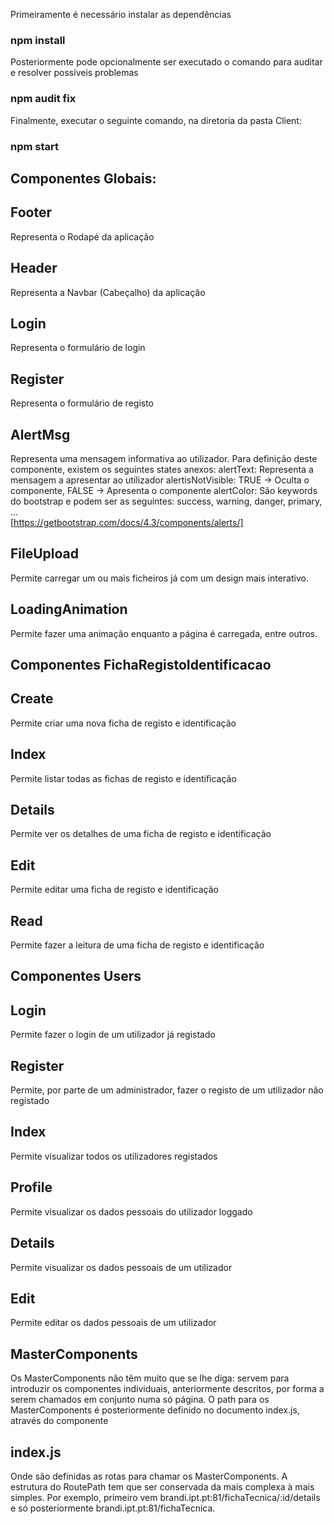 Primeiramente é necessário instalar as dependências
### npm install

Posteriormente pode opcionalmente ser executado o comando para auditar e resolver possíveis problemas
### npm audit fix 

Finalmente, executar o seguinte comando, na diretoria da pasta Client:
### npm start

## Componentes Globais:

  ## Footer 
  Representa o Rodapé da aplicação
  
  ## Header
  Representa a Navbar (Cabeçalho) da aplicação
  
  ## Login
  Representa o formulário de login
  
  ## Register
  Representa o formulário de registo
  
  ## AlertMsg
  Representa uma mensagem informativa ao utilizador. Para definição deste componente, existem os seguintes states anexos:
    alertText: Representa a mensagem a apresentar ao utilizador
    alertisNotVisible:  TRUE -> Oculta o componente, FALSE -> Apresenta o componente
    alertColor: São keywords do bootstrap e podem ser as seguintes: success, warning, danger, primary, ...     
    [https://getbootstrap.com/docs/4.3/components/alerts/]
  
  ## FileUpload
  Permite carregar um ou mais ficheiros já com um design mais interativo.
  
  ## LoadingAnimation
  Permite fazer uma animação enquanto a página é carregada, entre outros.

## Componentes FichaRegistoIdentificacao
  
  ## Create
  Permite criar uma nova ficha de registo e identificação
  
  ## Index
  Permite listar todas as fichas de registo e identificação
  
  ## Details
  Permite ver os detalhes de uma ficha de registo e identificação
  
  ## Edit
  Permite editar uma ficha de registo e identificação
  
  ## Read
  Permite fazer a leitura de uma ficha de registo e identificação
  
## Componentes Users
  
  ## Login
  Permite fazer o login de um utilizador já registado
  
  ## Register
  Permite, por parte de um administrador, fazer o registo de um utilizador não registado
  
  ## Index
  Permite visualizar todos os utilizadores registados
  
  ## Profile
  Permite visualizar os dados pessoais do utilizador loggado
  
  ## Details
  Permite visualizar os dados pessoais de um utilizador
  
  ## Edit
  Permite editar os dados pessoais de um utilizador
  
## MasterComponents
  Os MasterComponents não têm muito que se lhe diga: servem para introduzir os componentes individuais, anteriormente descritos, por forma a serem chamados em conjunto numa só página. O path para os MasterComponents é posteriormente definido no documento index.js, através do componente <BrowserRouter>
  
## index.js
  Onde são definidas as rotas para chamar os MasterComponents. A estrutura do RoutePath tem que ser conservada da mais complexa à mais simples. Por exemplo, primeiro vem brandi.ipt.pt:81/fichaTecnica/:id/details e só posteriormente brandi.ipt.pt:81/fichaTecnica. 
